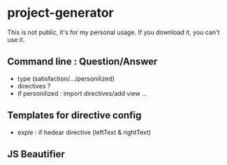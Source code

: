 # project-generator
This is not public, it's for my personal usage. If you download it, you can't use it.

## Command line : Question/Answer
 - type (satisfaction/.../personilized)
 - directives ?
 - if personilized : import directives/add view ...

## Templates for directive config
 - exple : if hedear directive (leftText & rightText)

## JS Beautifier
